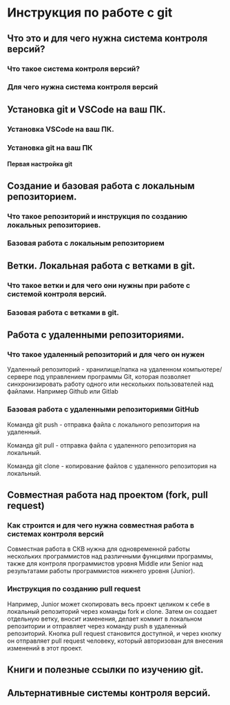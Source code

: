 # Инструкция по работе с git

## Что это и для чего нужна система контроля версий?

### Что такое система контроля версий?

### Для чего нужна система контроля версий

## Установка git и VSCode на ваш ПК.

### Установка VSCode на ваш ПК.

### Установка git на ваш ПК

#### Первая настройка git

## Создание и базовая работа с локальным репозиторием.

### Что такое репозиторий и инструкция по созданию локальных репозиториев.

### Базовая работа с локальным репозиторием

## Ветки. Локальная работа с ветками в git.

### Что такое ветки и для чего они нужны при работе с системой контроля версий.

### Базовая работа с ветками в git.

## Работа с удаленными репозиториями.

### Что такое удаленный репозиторий и для чего он нужен

Удаленный репозиторий - хранилище/папка на удаленном компьютере/сервере под управлением программы Git, которая позволяет синхронизировать работу одного или нескольких пользователей над файлами. Например Github или Gitlab

### Базовая работа с удаленными репозиториями GitHub

Команда git push - отправка файла с локального репозитория на удаленный.

Команда git pull - отправка файла с удаленного репозитория на локальный.

Команда git clone - копирование файлов с удаленного репозитория на локальный.

## Совместная работа над проектом (fork, pull request)

### Как строится и для чего нужна совместная работа в системах контроля версий

Совместная работа в СКВ нужна для одновременной работы нескольких программистов над различными функциями программы, также для контроля программистов уровня Middle или Senior над результатами работы программистов нижнего уровня (Junior). 

### Инструкция по созданию pull request

Например, Junior может скопировать весь проект целиком к себе в локальный репозиторий через команды fork и clone. Затем он создает отдельную ветку, вносит изменения, делает коммит в локальном репозитории и отправляет через команду push в удаленный репозиторий. Кнопка pull request становится доступной, и через кнопку он отправляет pull request человеку, который авторизован для внесения изменений в этот проект.

## Книги и полезные ссылки по изучению git.

## Альтернативные системы контроля версий.
